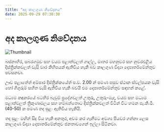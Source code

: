 ```yaml
---
title: "අද කාලගුණ නිවේදනය"
date: 2025-09-29 07:30:30
---
```


# අද කාලගුණ නිවේදනය

![Thumbnail](https://helakuru.sgp1.cdn.digitaloceanspaces.com/esana/images/lib/weather-thumb-new-1[1].jpg)

බස්නාහිර, සබරගමුව සහ වයඹ පළාත්වලත් ගාල්ල, මාතර මහනුවර සහ නුවරඑළිය දිස්ත්‍රික්කවලත් වැසි වාර කිහිපයක් ඇතිවිය හැකි බව කාලගුණ විද්‍යා දෙපාර්තමේන්තුව පවසනවා.

ඌව පළාතේත් අම්පාර දිස්ත්‍රික්කයේත් ප.ව. 2.00 න් පමණ පසුව ස්ථාන ස්වල්පයක වැසි හෝ ගිගුරුම් සහිත වැසි ඇතිවිය හැකි බවයි එම දෙපාර්තමේන්තුව සඳහන් ක‍ළේ.

මධ්‍යම කඳුකරයේ බටහිර බැවුම් ප්‍රදේශවලත් උතුරු, උතුරු-මැද, වයඹ සහ මධ්‍යම පළාත්වලත් ත්‍රිකුණාමලය සහ හම්බන්තොට දිස්ත්‍රික්කවලත් විටින් විට හමන පැ.කි.මී. (40-50) ක පමණ තද සුළං ඇතිවිය හැකියි.

තද සුළං මඟින් සිදු විය හැකි අනතුර, අවම කර ගැනීමට අවශ්‍ය පියවර ගන්නා ලෙස කාලගුණ විද්‍යා දෙපාර්තමේන්තුව ජනතාවගෙන් ඉල්ලා සිටිනවා.

